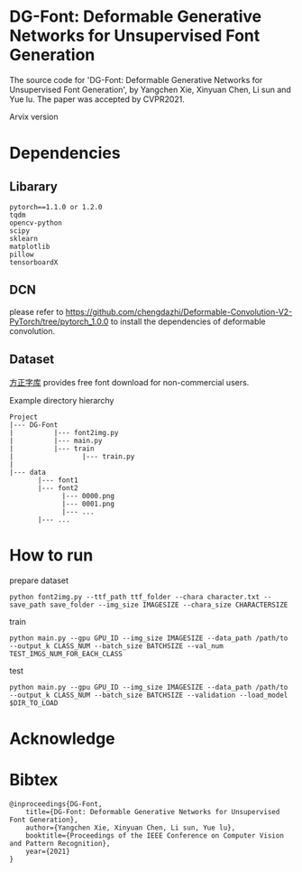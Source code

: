 # DG-Font: Deformable Generative Networks for Unsupervised Font Generation
The source code for 'DG-Font: Deformable Generative Networks for Unsupervised Font Generation', by Yangchen Xie, Xinyuan Chen, Li sun and Yue lu. The paper was accepted by CVPR2021.

Arvix version

# Dependencies

Libarary
-------------

    pytorch==1.1.0 or 1.2.0  
    tqdm  
    opencv-python  
    scipy  
    sklearn
    matplotlib  
    pillow  
    tensorboardX 

DCN
--------------

please refer to https://github.com/chengdazhi/Deformable-Convolution-V2-PyTorch/tree/pytorch_1.0.0 to install the dependencies of deformable convolution.

Dataset
--------------
[方正字库](https://www.foundertype.com/index.php/FindFont/index) provides free font download for non-commercial users.

Example directory hierarchy

    Project
    |--- DG-Font
    |          |--- font2img.py    
    |          |--- main.py
    |          |--- train
    |                 |--- train.py
    |
    |--- data
           |--- font1
           |--- font2
                 |--- 0000.png
                 |--- 0001.png
                 |--- ...
           |--- ...



# How to run

prepare dataset

    python font2img.py --ttf_path ttf_folder --chara character.txt --save_path save_folder --img_size IMAGESIZE --chara_size CHARACTERSIZE

train

    python main.py --gpu GPU_ID --img_size IMAGESIZE --data_path /path/to --output_k CLASS_NUM --batch_size BATCHSIZE --val_num TEST_IMGS_NUM_FOR_EACH_CLASS

test

    python main.py --gpu GPU_ID --img_size IMAGESIZE --data_path /path/to --output_k CLASS_NUM --batch_size BATCHSIZE --validation --load_model $DIR_TO_LOAD
    
# Acknowledge


# Bibtex
    @inproceedings{DG-Font,
        title={DG-Font: Deformable Generative Networks for Unsupervised Font Generation},
        author={Yangchen Xie, Xinyuan Chen, Li sun, Yue lu},
        booktitle={Proceedings of the IEEE Conference on Computer Vision and Pattern Recognition},
        year={2021}
    }
